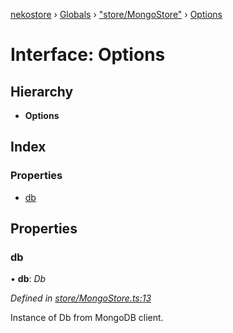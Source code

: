 [nekostore](../README.md) › [Globals](../globals.md) › ["store/MongoStore"](../modules/_store_mongostore_.md) › [Options](_store_mongostore_.options.md)

# Interface: Options

## Hierarchy

* **Options**

## Index

### Properties

* [db](_store_mongostore_.options.md#db)

## Properties

###  db

• **db**: *Db*

*Defined in [store/MongoStore.ts:13](https://github.com/esnya/nekostore/blob/de830f5/src/store/MongoStore.ts#L13)*

Instance of Db from MongoDB client.
